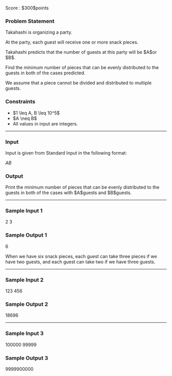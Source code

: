 
<div>

<span>

<span>

<p>
Score : $300$points
</p>

<div>

<section>

### **Problem Statement**

<p>
Takahashi is organizing a party.
</p>

<p>
At the party, each guest will receive one or more snack pieces.
</p>

<p>
Takahashi predicts that the number of guests at this party will be $A$or $B$.
</p>

<p>
Find the minimum number of pieces that can be evenly distributed to the guests in both of the cases predicted.
</p>

<p>
We assume that a piece cannot be divided and distributed to multiple guests.
</p>

</section>

</div>

<div>

<section>

### **Constraints**

<ul>

<li>
$1 \leq A, B \leq 10^5$
</li>

<li>
$A \neq B$
</li>

<li>
All values in input are integers.
</li>

</ul>

</section>

</div>

---

<div>

<div>

<section>

### **Input**

<p>
Input is given from Standard Input in the following format:
</p>

<div>

$A$$B$
</div>

</section>

</div>

<div>

<section>

### **Output**

<p>
Print the minimum number of pieces that can be evenly distributed to the guests in both of the cases with $A$guests and $B$guests.
</p>

</section>

</div>

</div>

---

<div>

<section>

### **Sample Input 1**

<div>

2 3

</div>

</section>

</div>

<div>

<section>

### **Sample Output 1**

<div>

6

</div>

<p>
When we have six snack pieces, each guest can take three pieces if we have two guests, and each guest can take two if we have three guests.
</p>

</section>

</div>

---

<div>

<section>

### **Sample Input 2**

<div>

123 456

</div>

</section>

</div>

<div>

<section>

### **Sample Output 2**

<div>

18696

</div>

</section>

</div>

---

<div>

<section>

### **Sample Input 3**

<div>

100000 99999

</div>

</section>

</div>

<div>

<section>

### **Sample Output 3**

<div>

9999900000

</div>

</section>

</div>

</span>

</span>

</div>
